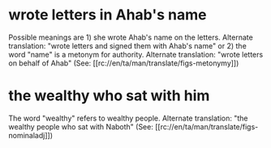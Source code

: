 # wrote letters in Ahab's name

Possible meanings are 1) she wrote Ahab's name on the letters. Alternate translation: "wrote letters and signed them with Ahab's name" or 2) the word "name" is a metonym for authority. Alternate translation: "wrote letters on behalf of Ahab" (See: [[rc://en/ta/man/translate/figs-metonymy]])

# the wealthy who sat with him

The word "wealthy" refers to wealthy people. Alternate translation: "the wealthy people who sat with Naboth" (See: [[rc://en/ta/man/translate/figs-nominaladj]])

